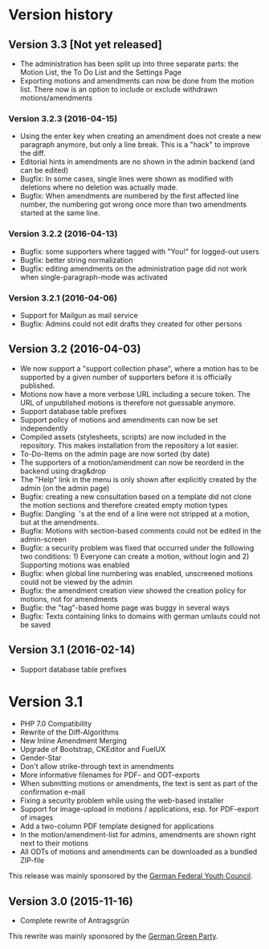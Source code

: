 # Version history

## Version 3.3 [Not yet released]

- The administration has been split up into three separate parts: the Motion List, the To Do List and the Settings Page
- Exporting motions and amendments can now be done from the motion list. There now is an option to include or exclude withdrawn motions/amendments

### Version 3.2.3 (2016-04-15)

- Using the enter key when creating an amendment does not create a new paragraph anymore, but only a line break. This is a "hack" to improve the diff.
- Editorial hints in amendments are no shown in the admin backend (and can be edited)
- Bugfix: In some cases, single lines were shown as modified with deletions where no deletion was actually made.
- Bugfix: When amendments are numbered by the first affected line number, the numbering got wrong once more than two amendments started at the same line.

### Version 3.2.2 (2016-04-13)

- Bugfix: some supporters where tagged with "You!" for logged-out users
- Bugfix: better string normalization
- Bugfix: editing amendments on the administration page did not work when single-paragraph-mode was activated

### Version 3.2.1 (2016-04-06)

- Support for Mailgun as mail service
- Bugfix: Admins could not edit drafts they created for other persons


## Version 3.2 (2016-04-03)

- We now support a "support collection phase", where a motion has to be supported by a given number of supporters before it is officially published.
- Motions now have a more verbose URL including a secure token. The URL of unpublished motions is therefore not guessable anymore.
- Support database table prefixes
- Support policy of motions and amendments can now be set independently
- Compiled assets (stylesheets, scripts) are now included in the repository. This makes installation from the repository a lot easier.
- To-Do-Items on the admin page are now sorted (by date)
- The supporters of a motion/amendment can now be reorderd in the backend using drag&drop
- The "Help" link in the menu is only shown after explicitly created by the admin (on the admin page) 
- Bugfix: creating a new consultation based on a template did not clone the motion sections and therefore created empty motion types
- Bugfix: Dangling &nbsp;'s at the end of a line were not stripped at a motion, but at the amendments.
- Bugfix: Motions with section-based comments could not be edited in the admin-screen
- Bugfix: a security problem was fixed that occurred under the following two conditions: 1) Everyone can create a motion, without login and 2) Supporting motions was enabled
- Bugfix: when global line numbering was enabled, unscreened motions could not be viewed by the admin
- Bugfix: the amendment creation view showed the creation policy for motions, not for amendments
- Bugfix: the "tag"-based home page was buggy in several ways 
- Bugfix: Texts containing links to domains with german umlauts could not be saved

## Version 3.1 (2016-02-14)

- Support database table prefixes


Version 3.1
===========

- PHP 7.0 Compatibility
- Rewrite of the Diff-Algorithms
- New Inline Amendment Merging
- Upgrade of Bootstrap, CKEditor and FuelUX
- Gender-Star
- Don't allow strike-through text in amendments
- More informative filenames for PDF- and ODT-exports
- When submitting motions or amendments, the text is sent as part of the confirmation e-mail
- Fixing a security problem while using the web-based installer
- Support for image-upload in motions / applications, esp. for PDF-export of images
- Add a two-column PDF template designed for applications
- In the motion/amendment-list for admins, amendments are shown right next to their motions
- All ODTs of motions and amendments can be downloaded as a bundled ZIP-file
 
This release was mainly sponsored by the [German Federal Youth Council](http://www.dbjr.de/).

## Version 3.0 (2015-11-16)

- Complete rewrite of Antragsgrün

This rewrite was mainly sponsored by the [German Green Party](https://www.gruene.de/).
